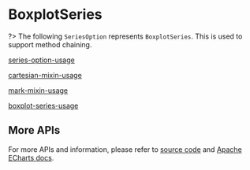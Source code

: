 # BoxplotSeries

?> The following `SeriesOption` represents `BoxplotSeries`. This is used to support method chaining. 

[series-option-usage](series-option-usage.md ':include')

[cartesian-mixin-usage](cartesian-mixin-usage.md ':include')

[mark-mixin-usage](mark-mixin-usage.md ':include')

[boxplot-series-usage](boxplot-series-usage.md ':include')

## More APIs

For more APIs and information, please refer to [source code](https://github.com/ECharts-Java/ECharts-Java/blob/master/src/main/java/org/icepear/echarts/charts/boxplot/BoxplotSeries.java) and [Apache ECharts docs](https://echarts.apache.org/en/option.html#series-boxplot).

